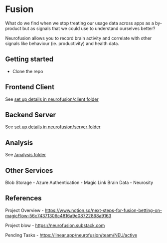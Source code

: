 # Fusion
What do we find when we stop treating our usage data across apps as a by-product but as signals that we could use to understand ourselves better? 

Neurofusion allows you to record brain activity and correlate with other signals like behaviour (ie. productivity) and health data. 

## Getting started
- Clone the repo

## Frontend Client
See [set up details in neurofusion/client folder](./neurofusion/client/README.md)

## Backend Server
See [set up details in neurofusion/server folder](./neurofusion/server/README.md)

## Analysis
See [/analysis folder](https://github.com/oreHGA/fusion/tree/master/analysis)

## Other Services
Blob Storage - Azure
Authentication - Magic Link
Brain Data  - Neurosity

## References
Project Overview - https://www.notion.so/next-steps-for-fusion-betting-on-magicFlow-56c74371306c4816a9e08722868a9163

Project blow - https://neurofusion.substack.com

Pending Tasks - https://linear.app/neurofusion/team/NEU/active